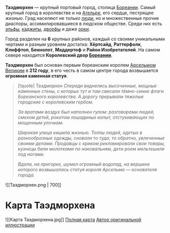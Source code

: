 **Таэдморхен** — крупный портовый город, столица [Бореании](Бореания). Самый крупный город в королевстве и на [Ательре](Ательра), его сердце, пестрящее жизнью. Град населяют не только [люди](Люди), но и множественные прочие диаспоры, ассимилировавшиеся в людском обществе. Среди них есть [эльфы](Эльфы), [каджиты](Каджиты), [дворфы](Дворфы) и даже [орки](Орки). 

Город разделен на **6** крупных районов, каждый со своими уникальными чертами и разным уровнем достатка: **Хёртсайд**, **Раттерфолк**, **Клиффтоп**, **Беннолот**, **Маддертоф** и **Район Изобретателей**. На самом севере находится **Королевский двор [Бореании](Бореания)**.

**Таэдморхен** был основан первым бореанским королем [Арсельмом Великим](Арсельм%20Великий.md) в **212 году**, в его честь в самом центре города возвышается **огромная каменная статуя**.

> [!quote] Таэдморхен
> *Спереди виднелись высоченные, мощные каменные стены, с которых тут и там свисали тёмно-синие флаги Бореанского королевства. А дорогу прерывали тяжелые городские с королевским гербом.*
> 
> *За вратами воздух был наполнен гулом: разговорами людей, смехом детей, рокотом лошадиных копыт, отстукивающих по мощенным улочкам.*
> 
> *Широкая улица кишила жизнью. Толпы людей, одетых в разнообразные одежды, сновали то туда, то обратно, увлеченные своими делами. Продавцы с криком рекламировали свои товары, кузнецы били молотками по наковальням, дети роем мельтешили под ногами.*
> 
> *Вдали, на пригорке, шумел огромный водопад, на вершине которого возвышалась статуя короля Арсельма — основателя города.*


![[Таэдморхен.png | 700]]
# Карта Таэдморхена

![[Карта Таэдморхена.jpg]]
[Полная карта](Карта%20Таэдморхена.jpg)
[Автор оригинальной иллюстрации](https://www.reddit.com/user/Traceel1/)